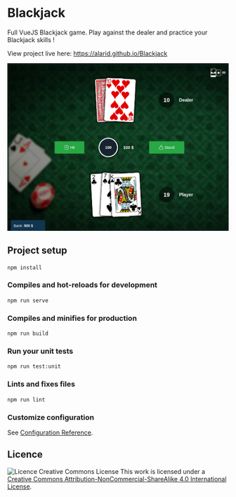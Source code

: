 # Blackjack
Full VueJS Blackjack game. Play against the dealer and practice your Blackjack skills !

View project live here: https://alarid.github.io/Blackjack

![game](./src/assets/screenshots/game1.png)

## Project setup
```
npm install
```

### Compiles and hot-reloads for development
```
npm run serve
```

### Compiles and minifies for production
```
npm run build
```

### Run your unit tests
```
npm run test:unit
```

### Lints and fixes files
```
npm run lint
```

### Customize configuration
See [Configuration Reference](https://cli.vuejs.org/config/).

## Licence
![Licence](https://licensebuttons.net/l/by-nc-sa/4.0/88x31.png)
Creative Commons License
This work is licensed under a [Creative Commons Attribution-NonCommercial-ShareAlike 4.0 International License](https://creativecommons.org/licenses/by-nc-sa/4.0/).
